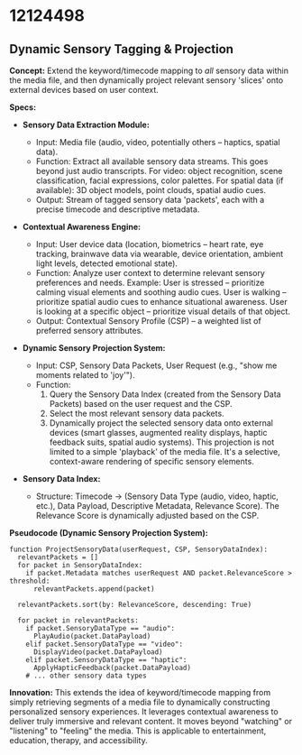 # 12124498

## Dynamic Sensory Tagging & Projection

**Concept:** Extend the keyword/timecode mapping to *all* sensory data within the media file, and then dynamically project relevant sensory 'slices' onto external devices based on user context. 

**Specs:**

*   **Sensory Data Extraction Module:**
    *   Input: Media file (audio, video, potentially others – haptics, spatial data).
    *   Function: Extract all available sensory data streams. This goes beyond just audio transcripts. For video: object recognition, scene classification, facial expressions, color palettes. For spatial data (if available): 3D object models, point clouds, spatial audio cues.
    *   Output: Stream of tagged sensory data 'packets', each with a precise timecode and descriptive metadata.

*   **Contextual Awareness Engine:**
    *   Input: User device data (location, biometrics – heart rate, eye tracking, brainwave data via wearable, device orientation, ambient light levels, detected emotional state).
    *   Function: Analyze user context to determine relevant sensory preferences and needs. Example: User is stressed – prioritize calming visual elements and soothing audio cues. User is walking – prioritize spatial audio cues to enhance situational awareness. User is looking at a specific object – prioritize visual details of that object.
    *   Output: Contextual Sensory Profile (CSP) – a weighted list of preferred sensory attributes.

*   **Dynamic Sensory Projection System:**
    *   Input: CSP, Sensory Data Packets, User Request (e.g., "show me moments related to 'joy'").
    *   Function:
        1.  Query the Sensory Data Index (created from the Sensory Data Packets) based on the user request and the CSP.
        2.  Select the most relevant sensory data packets.
        3.  Dynamically project the selected sensory data onto external devices (smart glasses, augmented reality displays, haptic feedback suits, spatial audio systems). This projection is not limited to a simple 'playback' of the media file. It's a selective, context-aware rendering of specific sensory elements.

*   **Sensory Data Index:**
    *   Structure: Timecode -> (Sensory Data Type (audio, video, haptic, etc.), Data Payload, Descriptive Metadata, Relevance Score). The Relevance Score is dynamically adjusted based on the CSP.

**Pseudocode (Dynamic Sensory Projection System):**

```
function ProjectSensoryData(userRequest, CSP, SensoryDataIndex):
  relevantPackets = []
  for packet in SensoryDataIndex:
    if packet.Metadata matches userRequest AND packet.RelevanceScore > threshold:
      relevantPackets.append(packet)

  relevantPackets.sort(by: RelevanceScore, descending: True)

  for packet in relevantPackets:
    if packet.SensoryDataType == "audio":
      PlayAudio(packet.DataPayload)
    elif packet.SensoryDataType == "video":
      DisplayVideo(packet.DataPayload)
    elif packet.SensoryDataType == "haptic":
      ApplyHapticFeedback(packet.DataPayload)
    # ... other sensory data types
```

**Innovation:** This extends the idea of keyword/timecode mapping from simply retrieving segments of a media file to dynamically constructing personalized sensory experiences. It leverages contextual awareness to deliver truly immersive and relevant content. It moves beyond "watching" or "listening" to "feeling" the media. This is applicable to entertainment, education, therapy, and accessibility.